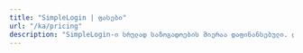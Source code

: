 ```yaml
---
title: "SimpleLogin | ფასები"
url: "/ka/pricing"
description: "SimpleLogin-ი სრულად საზოგადოების მიერაა დაფინანსებული. დამოკიდებულია თქვენს მხარდაჭერაზე, რათა სერვისები ჩართული გვქონდეს და ახალი ფუნქციები დავამატოთ."
---
```


